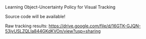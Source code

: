 Learning Object-Uncertainty Policy for Visual Tracking

Source code will be available! 

Raw tracking results:
https://drive.google.com/file/d/16GTK-GJQN-53jvUSLZQLIa844GKdKVOn/view?usp=sharing
